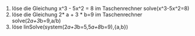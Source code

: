 1) löse die Gleichung x^3 - 5x^2 = 8
	im Taschenrechner solve(x^3-5x^2=8)
2) löse die Gleichung 2* a + 3 * b=9
	 im Taschenrechner solve(2*a+3*b=9,a/b)
3) löse 
	 linSolve(system(2*a+3*b=5,5*a+8*b=9),{a,b})